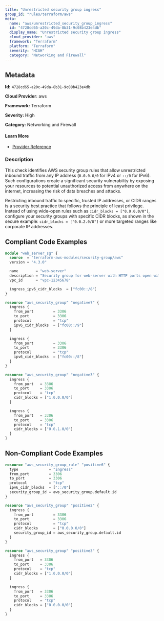 ```yaml
---
title: "Unrestricted security group ingress"
group_id: "rules/terraform/aws"
meta:
  name: "aws/unrestricted_security_group_ingress"
  id: "4728cd65-a20c-49da-8b31-9c08b423e4db"
  display_name: "Unrestricted security group ingress"
  cloud_provider: "aws"
  framework: "Terraform"
  platform: "Terraform"
  severity: "HIGH"
  category: "Networking and Firewall"
---
```

## Metadata

**Id:** `4728cd65-a20c-49da-8b31-9c08b423e4db`

**Cloud Provider:** aws

**Framework:** Terraform

**Severity:** High

**Category:** Networking and Firewall

#### Learn More

 - [Provider Reference](https://www.terraform.io/docs/providers/aws/r/security_group.html)

### Description

 This check identifies AWS security group rules that allow unrestricted inbound traffic from any IP address (`0.0.0.0/0` for IPv4 or `::/0` for IPv6). Such configurations create a significant security vulnerability by exposing your resources to potential unauthorized access from anywhere on the internet, increasing the risk of data breaches and attacks.

Restricting inbound traffic to specific, trusted IP addresses, or CIDR ranges is a security best practice that follows the principle of least privilege. Instead of using wide-open rules such as `cidr_blocks = ["0.0.0.0/0"]`, configure your security groups with specific CIDR blocks, as shown in the secure example: `cidr_blocks = ["0.0.2.0/0"]` or more targeted ranges like corporate IP addresses.


## Compliant Code Examples
```terraform
module "web_server_sg" {
  source  = "terraform-aws-modules/security-group/aws"
  version = "4.3.0"

  name        = "web-server"
  description = "Security group for web-server with HTTP ports open within VPC"
  vpc_id      = "vpc-12345678"

  ingress_ipv6_cidr_blocks  = ["fc00::/8"]
}

```

```terraform
resource "aws_security_group" "negative7" {
  ingress {
    from_port         = 3306
    to_port           = 3306
    protocol          = "tcp"
    ipv6_cidr_blocks  = ["fc00::/9"]
  }

  ingress {
    from_port         = 3306
    to_port           = 3306
    protocol          = "tcp"
    ipv6_cidr_blocks  = ["fc00::/8"]
  }
}

```

```terraform
resource "aws_security_group" "negative3" {
  ingress {
    from_port   = 3306
    to_port     = 3306
    protocol    = "tcp"
    cidr_blocks = ["1.0.0.0/0"]
  }

  ingress {
    from_port   = 3306
    to_port     = 3306
    protocol    = "tcp"
    cidr_blocks = ["0.0.1.0/0"]
  }
}

```
## Non-Compliant Code Examples
```terraform
resource "aws_security_group_rule" "positive6" {
  type              = "ingress"
  from_port         = 3306
  to_port           = 3306
  protocol          = "tcp"
  ipv6_cidr_blocks  = ["::/0"]
  security_group_id = aws_security_group.default.id
}

```

```terraform
resource "aws_security_group" "positive2" {
  ingress {
    from_port         = 3306
    to_port           = 3306
    protocol          = "tcp"
    cidr_blocks       = ["0.0.0.0/0"]
    security_group_id = aws_security_group.default.id
  }
}

```

```terraform
resource "aws_security_group" "positive3" {
  ingress {
    from_port   = 3306
    to_port     = 3306
    protocol    = "tcp"
    cidr_blocks = ["1.0.0.0/0"]
  }

  ingress {
    from_port   = 3306
    to_port     = 3306
    protocol    = "tcp"
    cidr_blocks = ["0.0.0.0/0"]
  }
}

```